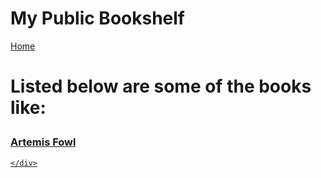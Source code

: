 <html lang="en">
<head>
    <meta charset="UTF-8">
    <meta name="viewport" content="width=device-width, initial-scale=1.0">
    <title>My Bookshelf</title>
    <script defer src="script.js"></script>
</head>
<body>
    <h1>My Public Bookshelf</h1>
    <nav>
        <a href="https://dmill204.github.io/index.html">Home</a>
    </nav>
    <div id="bookshelf">
        <h1><p>Listed below are some of the books like:</p></h1>
        <p></p>
        <h3><a href="https://www.google.com/books/edition/Artemis_Fowl/D9TKSKS74MwC?hl=en&gbpv=0">Artemis Fowl</h3>
        <p></p>
        
    </div>
</body>
</html>
